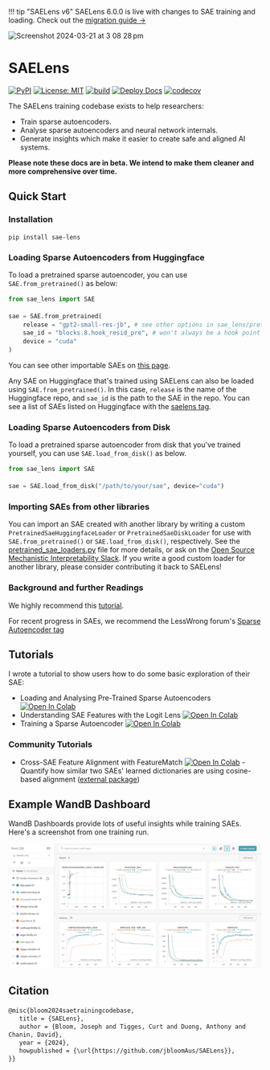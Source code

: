 <!-- prettier-ignore-start -->
!!! tip "SAELens v6"
    SAELens 6.0.0 is live with changes to SAE training and loading. Check out the [migration guide →](migrating)
<!-- prettier-ignore-end -->

<img width="1308" alt="Screenshot 2024-03-21 at 3 08 28 pm" src="https://github.com/jbloomAus/mats_sae_training/assets/69127271/209012ec-a779-4036-b4be-7b7739ea87f6">

# SAELens

[![PyPI](https://img.shields.io/pypi/v/sae-lens?color=blue)](https://pypi.org/project/sae-lens/)
[![License: MIT](https://img.shields.io/badge/License-MIT-yellow.svg)](https://opensource.org/licenses/MIT)
[![build](https://github.com/jbloomAus/SAELens/actions/workflows/build.yml/badge.svg)](https://github.com/jbloomAus/SAELens/actions/workflows/build.yml)
[![Deploy Docs](https://github.com/jbloomAus/SAELens/actions/workflows/deploy_docs.yml/badge.svg)](https://github.com/jbloomAus/SAELens/actions/workflows/deploy_docs.yml)
[![codecov](https://codecov.io/gh/jbloomAus/SAELens/graph/badge.svg?token=N83NGH8CGE)](https://codecov.io/gh/jbloomAus/SAELens)

The SAELens training codebase exists to help researchers:

- Train sparse autoencoders.
- Analyse sparse autoencoders and neural network internals.
- Generate insights which make it easier to create safe and aligned AI systems.

**Please note these docs are in beta. We intend to make them cleaner and more comprehensive over time.**

## Quick Start

### Installation

```
pip install sae-lens
```

### Loading Sparse Autoencoders from Huggingface

To load a pretrained sparse autoencoder, you can use `SAE.from_pretrained()` as below:

```python
from sae_lens import SAE

sae = SAE.from_pretrained(
    release = "gpt2-small-res-jb", # see other options in sae_lens/pretrained_saes.yaml
    sae_id = "blocks.8.hook_resid_pre", # won't always be a hook point
    device = "cuda"
)
```

You can see other importable SAEs on [this page](https://jbloomaus.github.io/SAELens/sae_table/).

Any SAE on Huggingface that's trained using SAELens can also be loaded using `SAE.from_pretrained()`. In this case, `release` is the name of the Huggingface repo, and `sae_id` is the path to the SAE in the repo. You can see a list of SAEs listed on Huggingface with the [saelens tag](https://huggingface.co/models?library=saelens).

### Loading Sparse Autoencoders from Disk

To load a pretrained sparse autoencoder from disk that you've trained yourself, you can use `SAE.load_from_disk()` as below.

```python
from sae_lens import SAE

sae = SAE.load_from_disk("/path/to/your/sae", device="cuda")
```

### Importing SAEs from other libraries

You can import an SAE created with another library by writing a custom `PretrainedSaeHuggingfaceLoader` or `PretrainedSaeDiskLoader` for use with `SAE.from_pretrained()` or `SAE.load_from_disk()`, respectively. See the [pretrained_sae_loaders.py](https://github.com/jbloomAus/SAELens/blob/main/sae_lens/loading/pretrained_sae_loaders.py) file for more details, or ask on the [Open Source Mechanistic Interpretability Slack](https://join.slack.com/t/opensourcemechanistic/shared_invite/zt-375zalm04-GFd5tdBU1yLKlu_T_JSqZQ). If you write a good custom loader for another library, please consider contributing it back to SAELens!

### Background and further Readings

We highly recommend this [tutorial](https://www.lesswrong.com/posts/LnHowHgmrMbWtpkxx/intro-to-superposition-and-sparse-autoencoders-colab).

For recent progress in SAEs, we recommend the LessWrong forum's [Sparse Autoencoder tag](https://www.lesswrong.com/tag/sparse-autoencoders-saes)

## Tutorials

I wrote a tutorial to show users how to do some basic exploration of their SAE:

- Loading and Analysing Pre-Trained Sparse Autoencoders [![Open In Colab](https://colab.research.google.com/assets/colab-badge.svg)](https://githubtocolab.com/jbloomAus/SAELens/blob/main/tutorials/basic_loading_and_analysing.ipynb)
- Understanding SAE Features with the Logit Lens [![Open In Colab](https://colab.research.google.com/assets/colab-badge.svg)](https://githubtocolab.com/jbloomAus/SAELens/blob/main/tutorials/logits_lens_with_features.ipynb)
- Training a Sparse Autoencoder [![Open In Colab](https://colab.research.google.com/assets/colab-badge.svg)](https://githubtocolab.com/jbloomAus/SAELens/blob/main/tutorials/training_a_sparse_autoencoder.ipynb)

### Community Tutorials

- Cross-SAE Feature Alignment with FeatureMatch [![Open In Colab](https://colab.research.google.com/assets/colab-badge.svg)](https://githubtocolab.com/jbloomAus/SAELens/blob/main/tutorials/featurematch_cross_sae.ipynb) - Quantify how similar two SAEs' learned dictionaries are using cosine-based alignment ([external package](https://github.com/Course-Correct-Labs/featurematch))

## Example WandB Dashboard

WandB Dashboards provide lots of useful insights while training SAEs. Here's a screenshot from one training run.

![screenshot](dashboard_screenshot.png)

## Citation

```
@misc{bloom2024saetrainingcodebase,
   title = {SAELens},
   author = {Bloom, Joseph and Tigges, Curt and Duong, Anthony and Chanin, David},
   year = {2024},
   howpublished = {\url{https://github.com/jbloomAus/SAELens}},
}}
```
